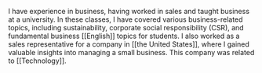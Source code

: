 I have experience in business, having worked in sales and taught business at a university. In these classes, I have covered various business-related topics, including sustainability, corporate social responsibility (CSR), and fundamental business [[English]] topics for students. I also worked as a sales representative for a company in [[the United States]], where I gained valuable insights into managing a small business. This company was related to [[Technology]]. 
